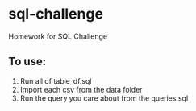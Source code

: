 # sql-challenge
Homework for SQL Challenge

## To use:
1. Run all of table_df.sql
1. Import each csv from the data folder
1. Run the query you care about from the queries.sql
